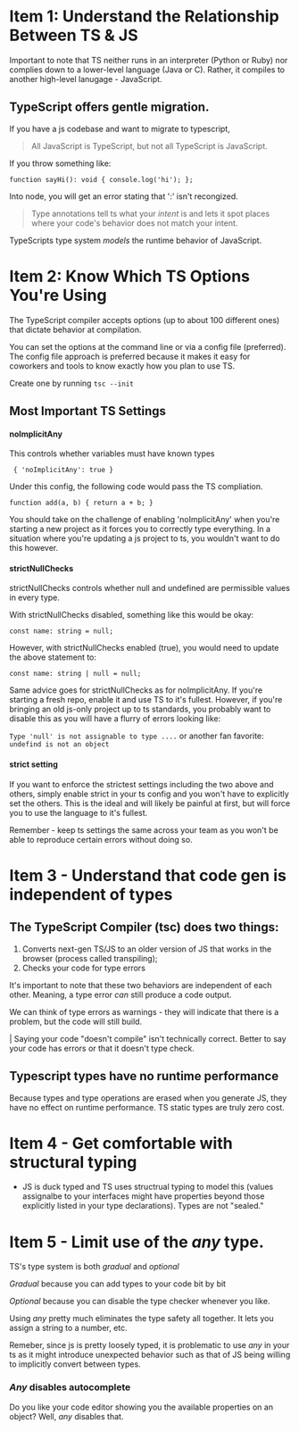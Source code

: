 # Item 1: Understand the Relationship Between TS & JS

Important to note that TS neither runs in an interpreter (Python or Ruby) nor complies down to a lower-level language (Java or C). Rather, it compiles to another high-level lanugage - JavaScript. 

## TypeScript offers gentle migration. 
If you have a js codebase and want to migrate to typescript, 

> All JavaScript is TypeScript, but not all TypeScript is JavaScript.

If you throw something like:

`
function sayHi(): void {
	console.log('hi');
};
`

Into node, you will get an error stating that ':' isn't recongized. 

> Type annotations tell ts what your *intent* is and lets it spot places where your code's behavior does not match your intent.

TypeScripts type system *models* the runtime behavior of JavaScript. 

# Item 2: Know Which TS Options You're Using

The TypeScript compiler accepts options (up to about 100 different ones) that dictate behavior at compilation. 

You can set the options at the command line or via a config file (preferred). The config file approach is preferred because it makes it easy for coworkers and tools to know exactly how you plan to use TS. 

Create one by running 
`tsc --init`

## Most Important TS Settings

#### noImplicitAny
This controls whether variables must have known types

` {
	'noImplicitAny': true
}`

Under this config, the following code would pass the TS compliation.

`function add(a, b) {
	return a + b;
}`

You should take on the challenge of enabling 'noImplicitAny' when you're starting a new project as it forces you to correctly type everything. In a situation where you're updating a js project to ts, you wouldn't want to do this however. 

#### strictNullChecks

strictNullChecks controls whether null and undefined are permissible values in every type. 

With strictNullChecks disabled, something like this would be okay:

`
const name: string = null; 
` 

However, with strictNullChecks enabled (true), you would need to update the above statement to:

`const name: string | null = null;`

Same advice goes for strictNullChecks as for noImplicitAny. If you're starting a fresh repo, enable it and use TS to it's fullest. However, if you're bringing an old js-only project up to ts standards, you probably want to disable this as you will have a flurry of errors looking like:

` Type 'null' is not assignable to type .... `
or another fan favorite: 
`undefind is not an object `

#### strict setting

If you want to enforce the strictest settings including the two above and others, simply enable strict in your ts config and you won't have to explicitly set the others. This is the ideal and will likely be painful at first, but will force you to use the language to it's fullest. 

Remember - keep ts settings the same across your team as you won't be able to reproduce certain errors without doing so. 

# Item 3 - Understand that code gen is independent of types

## The TypeScript Compiler (tsc) does two things:
1. Converts next-gen TS/JS to an older version of JS that works in the browser (process called transpiling);
2. Checks your code for type errors

It's important to note that these two behaviors are independent of each other. Meaning, a type error *can* still produce a code output. 

We can think of type errors as warnings - they will indicate that there is a problem, but the code will still build. 

| Saying your code "doesn't compile" isn't technically correct. Better to say your code has errors or that it doesn't type check.

## Typescript types have no runtime performance

Because types and type operations are erased when you generate JS, they have no effect on runtime performance. 
TS static types are truly zero cost.

# Item 4 - Get comfortable with structural typing

- JS is duck typed and TS uses structrual typing to model this (values assignalbe to your interfaces might have properties beyond those explicitly listed in your type declarations). Types are not "sealed." 

# Item 5 - Limit use of the *any* type. 

TS's type system is both *gradual* and *optional* 

*Gradual* because you can add types to your code bit by bit

*Optional* because you can disable the type checker whenever you like. 

Using *any* pretty much eliminates the type safety all together. It lets you assign a string to a number, etc. 

Remeber, since js is pretty loosely typed, it is problematic to use *any* in your ts as it might introduce unexpected behavior such as that of JS being willing to implicitly convert between types. 

### *Any* disables autocomplete

Do you like your code editor showing you the available properties on an object? Well, *any* disables that. 